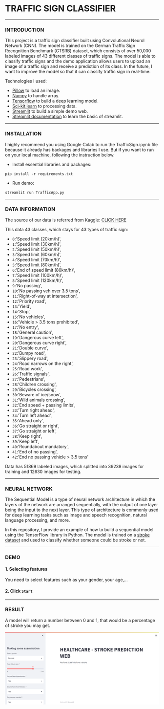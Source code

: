 # **TRAFFIC SIGN CLASSIFIER**

---

### **INTRODUCTION**
This project is a traffic sign classifier built using Convolutional Neurol Network (CNN). The model is trained on the German Traffic Sign Recognition Benchmark (GTSRB) dataset, which consists of over 50,000 labeled images of 43 different classes of traffic signs. The model is able to classify traffic signs and the demo application allows users to upload an image of a traffic sign and receive a prediction of its class. In the future, I want to improve the model so that it can classify traffic sign in real-time.

Technologies I used:
  - [Pillow](https://pypi.org/project/Pillow/) to load an image.
  - [Numpy](https://numpy.org/) to handle array.
  - [Tensorflow](https://www.tensorflow.org/) to build a deep learning model.
  - [Sci-kit learn](https://www.tensorflow.org/) to processing data.
  - [Streamlit](https://streamlit.io/) to build a simple demo web.
  - [Streamlit documentation](https://www.youtube.com/playlist?list=PLtqF5YXg7GLmCvTswG32NqQypOuYkPRUE) to learn the basic of streamlit.

---

### **INSTALLATION**
I highly recommend you using Google Colab to run the TrafficSign.ipynb file because it already has backages and libraries I use. But if you want to run on your local machine, following the instruction below.
  - Install essential libraries and packages:
  
  ```
  pip install -r requirements.txt
  ```
  
  - Run demo:
  
  ```
  streamlit run TrafficApp.py
  ```

---

### **DATA INFORMATION** 

The source of our data is referred from Kaggle: [CLICK HERE](https://www.kaggle.com/datasets/meowmeowmeowmeowmeow/gtsrb-german-traffic-sign?ref=morioh.com&utm_source=morioh.com)

This data 43 classes, which stays for 43 types of traffic sign: 
- `0`:'Speed limit (20km/h)',
- `1`:'Speed limit (30km/h)',
- `2`:'Speed limit (50km/h)',
- `3`:'Speed limit (60km/h)',
- `4`:'Speed limit (70km/h)',
- `5`:'Speed limit (80km/h)',
- `6`:'End of speed limit (80km/h)',
- `7`:'Speed limit (100km/h)',
- `8`:'Speed limit (120km/h)',
- `9`:'No passing',
- `10`:'No passing veh over 3.5 tons',
- `11`:'Right-of-way at intersection',
- `12`:'Priority road',
- `13`:'Yield',
- `14`:'Stop',
- `15`:'No vehicles',
- `16`:'Vehicle > 3.5 tons prohibited',
- `17`:'No entry',
- `18`:'General caution',
- `19`:'Dangerous curve left',
- `20`:'Dangerous curve right',
- `21`:'Double curve',
- `22`:'Bumpy road',
- `23`:'Slippery road',
- `24`:'Road narrows on the right',
- `25`:'Road work',
- `26`:'Traffic signals',
- `27`:'Pedestrians',
- `28`:'Children crossing',
- `29`:'Bicycles crossing',
- `30`:'Beware of ice/snow',
- `31`:'Wild animals crossing',
- `32`:'End speed + passing limits',
- `33`:'Turn right ahead',
- `34`:'Turn left ahead',
- `35`:'Ahead only',
- `36`:'Go straight or right',
- `37`:'Go straight or left',
- `38`:'Keep right',
- `39`:'Keep left',
- `40`:'Roundabout mandatory',
- `41`:'End of no passing',
- `42`:'End no passing vehicle > 3.5 tons'

Data has 51869 labeled images, which splitted into 39239 images for training and 12630 images for testing.

---

### **NEURAL NETWORK**

The Sequential Model is a type of neural network architecture in which the layers of the network are arranged sequentially, with the output of one layer being the input to the next layer. This type of architecture is commonly used for deep learning tasks such as image and speech recognition, natural language processing, and more.

In this repository, I provide an example of how to build a sequential model using the TensorFlow library in Python. The model is trained on a [stroke dataset](https://www.kaggle.com/datasets/fedesoriano/stroke-prediction-dataset) and used to classify whether someone could be stroke or not.

---

### **DEMO**

#### 1. Selecting features

You need to select features such as your gender, your age,... 

#### 2. Click `Start`

---

### **RESULT**

A model will return a number between 0 and 1, that would be a percentage of stroke you may get.

![alt text](https://github.com/imCaoQuoc/Healthcare_stroke_prediction/blob/main/DATA/Screenshot%202023-03-31%20202705.png)

